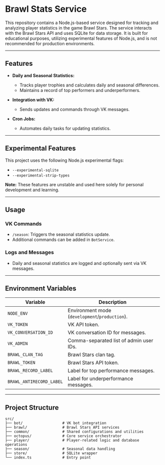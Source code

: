 # Brawl Stats Service

This repository contains a Node.js-based service designed for tracking and analyzing player statistics in the game Brawl Stars. The service interacts with the Brawl Stars API and uses SQLite for data storage. It is built for educational purposes, utilizing experimental features of Node.js, and is not recommended for production environments.

---

## Features

- **Daily and Seasonal Statistics:**

  - Tracks player trophies and calculates daily and seasonal differences.
  - Maintains a record of top performers and underperformers.

- **Integration with VK:**

  - Sends updates and commands through VK messages.

- **Cron Jobs:**
  - Automates daily tasks for updating statistics.

---

## Experimental Features

This project uses the following Node.js experimental flags:

- `--experimental-sqlite`
- `--experimental-strip-types`

**Note:** These features are unstable and used here solely for personal development and learning.

---

## Usage

### VK Commands

- `/season`: Triggers the seasonal statistics update.
- Additional commands can be added in `BotService`.

### Logs and Messages

- Daily and seasonal statistics are logged and optionally sent via VK messages.

---

## Environment Variables

| Variable                 | Description                                    |
| ------------------------ | ---------------------------------------------- |
| `NODE_ENV`               | Environment mode (`development`/`production`). |
| `VK_TOKEN`               | VK API token.                                  |
| `VK_CONVERSATION_ID`     | VK conversation ID for messages.               |
| `VK_ADMIN`               | Comma-separated list of admin user IDs.        |
| `BRAWL_CLAN_TAG`         | Brawl Stars clan tag.                          |
| `BRAWL_TOKEN`            | Brawl Stars API token.                         |
| `BRAWL_RECORD_LABEL`     | Label for top performance messages.            |
| `BRAWL_ANTIRECORD_LABEL` | Label for underperformance messages.           |

---

## Project Structure

```plaintext
src/
├── bot/                  # VK bot integration
├── brawl/                # Brawl Stars API services
├── common/               # Shared configurations and utilities
├── octopus/              # Core service orchestrator
├── player/               # Player-related logic and database operations
├── season/               # Seasonal data handling
├── store/                # SQLite wrapper
└── index.ts              # Entry point
```
